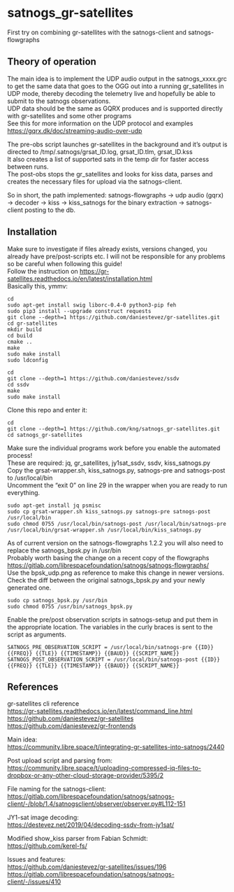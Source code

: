 # satnogs_gr-satellites
First try on combining gr-satellites with the satnogs-client and satnogs-flowgraphs

## Theory of operation
The main idea is to implement the UDP audio output in the satnogs_xxxx.grc to get the same data that goes to the OGG out into a running gr_satellites in UDP mode, thereby decoding the telemetry live and hopefully be able to submit to the satnogs observations.<br>
UDP data should be the same as GQRX produces and is supported directly with gr-satellites and some other programs<br>
See this for more information on the UDP protocol and examples https://gqrx.dk/doc/streaming-audio-over-udp

The pre-obs script launches gr-satellites in the background and it’s output is directed to /tmp/.satnogs/grsat_ID.log, grsat_ID.tlm, grsat_ID.kss<br>
It also creates a list of supported sats in the temp dir for faster access between runs.<br>
The post-obs stops the gr_satellites and looks for kiss data, parses and creates the necessary files for upload via the satnogs-client.

So in short, the path implemented: satnogs-flowgraphs -> udp audio (gqrx) -> decoder -> kiss -> kiss_satnogs for the binary extraction -> satnogs-client posting to the db. 

## Installation
Make sure to investigate if files already exists, versions changed, you already have pre/post-scripts etc. I will not be responsible for any problems so be careful when following this guide!<br>
Follow the instruction on https://gr-satellites.readthedocs.io/en/latest/installation.html<br>
Basically this, ymmv:
````
cd
sudo apt-get install swig liborc-0.4-0 python3-pip feh
sudo pip3 install --upgrade construct requests
git clone --depth=1 https://github.com/daniestevez/gr-satellites.git
cd gr-satellites
mkdir build
cd build
cmake ..
make
sudo make install
sudo ldconfig

cd
git clone --depth=1 https://github.com/daniestevez/ssdv
cd ssdv
make
sudo make install
````

Clone this repo and enter it:<br>
````
cd
git clone --depth=1 https://github.com/kng/satnogs_gr-satellites.git
cd satnogs_gr-satellites
````

Make sure the individual programs work before you enable the automated process!<br>
These are required: jq, gr_satellites, jy1sat_ssdv, ssdv, kiss_satnogs.py<br>
Copy the grsat-wrapper.sh, kiss_satnogs.py, satnogs-pre and satnogs-post to /usr/local/bin<br>
Uncomment the “exit 0” on line 29 in the wrapper when you are ready to run everything.
````
sudo apt-get install jq psmisc
sudo cp grsat-wrapper.sh kiss_satnogs.py satnogs-pre satnogs-post /usr/local/bin
sudo chmod 0755 /usr/local/bin/satnogs-post /usr/local/bin/satnogs-pre /usr/local/bin/grsat-wrapper.sh /usr/local/bin/kiss_satnogs.py
````

As of current version on the satnogs-flowgraphs 1.2.2 you will also need to replace the satnogs_bpsk.py in /usr/bin<br>
Probably worth basing the change on a recent copy of the flowgraphs https://gitlab.com/librespacefoundation/satnogs/satnogs-flowgraphs/<br>
Use the bpsk_udp.png as reference to make this change in newer versions. Check the diff between the original satnogs_bpsk.py and your newly generated one.<br>
````
sudo cp satnogs_bpsk.py /usr/bin
sudo chmod 0755 /usr/bin/satnogs_bpsk.py
````

Enable the pre/post observation scripts in satnogs-setup and put them in the appropriate location. The variables in the curly braces is sent to the script as arguments.

`SATNOGS_PRE_OBSERVATION_SCRIPT = /usr/local/bin/satnogs-pre {{ID}} {{FREQ}} {{TLE}} {{TIMESTAMP}} {{BAUD}} {{SCRIPT_NAME}}`<br>
`SATNOGS_POST_OBSERVATION_SCRIPT = /usr/local/bin/satnogs-post {{ID}} {{FREQ}} {{TLE}} {{TIMESTAMP}} {{BAUD}} {{SCRIPT_NAME}}`<br>

## References

gr-satellites cli reference<br>
https://gr-satellites.readthedocs.io/en/latest/command_line.html<br>
https://github.com/daniestevez/gr-satellites<br>
https://github.com/daniestevez/gr-frontends

Main idea:<br>
https://community.libre.space/t/integrating-gr-satellites-into-satnogs/2440

Post upload script and parsing from:<br>
https://community.libre.space/t/uploading-compressed-iq-files-to-dropbox-or-any-other-cloud-storage-provider/5395/2

File naming for the satnogs-client:<br>
https://gitlab.com/librespacefoundation/satnogs/satnogs-client/-/blob/1.4/satnogsclient/observer/observer.py#L112-151

JY1-sat image decoding:<br>
https://destevez.net/2019/04/decoding-ssdv-from-jy1sat/

Modified show_kiss parser from Fabian Schmidt:<br>
https://github.com/kerel-fs/

Issues and features:<br>
https://github.com/daniestevez/gr-satellites/issues/196<br>
https://gitlab.com/librespacefoundation/satnogs/satnogs-client/-/issues/410
